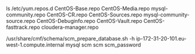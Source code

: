  ls /etc/yum.repos.d
CentOS-Base.repo       CentOS-Media.repo      mysql-community.repo
CentOS-CR.repo         CentOS-Sources.repo    mysql-community-source.repo
CentOS-Debuginfo.repo  CentOS-Vault.repo
CentOS-fasttrack.repo  cloudera-manager.repo



/usr/share/cmf/schema/scm_prepare_database.sh -h ip-172-31-20-101.eu-west-1.compute.internal  mysql scm scm scm_password
